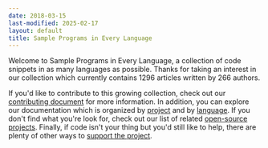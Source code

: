 ```yaml
---
date: 2018-03-15
last-modified: 2025-02-17
layout: default
title: Sample Programs in Every Language
---
```


Welcome to Sample Programs in Every Language, a collection of code snippets in as many languages as possible. Thanks for taking an interest in our collection which currently contains 1296 articles written by 266 authors.

If you'd like to contribute to this growing collection, check out our [contributing document](https://github.com/TheRenegadeCoder/sample-programs/blob/master/.github/CONTRIBUTING.md) for more information. In addition, you can explore our documentation which is organized by [project](/projects) and by [language](/languages). If you don't find what you're look for, check out our list of related [open-source projects](/related). Finally, if code isn't your thing but you'd still like to help, there are plenty of other ways to [support the project](https://therenegadecoder.com/updates/5-ways-you-can-support-the-renegade-coder/).